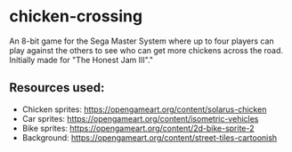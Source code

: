 # chicken-crossing
An 8-bit game for the Sega Master System where up to four players can play against the others to see who can get more chickens across the road. Initially made for "The Honest Jam III"."

## Resources used:

* Chicken sprites: https://opengameart.org/content/solarus-chicken
* Car sprites: https://opengameart.org/content/isometric-vehicles
* Bike sprites: https://opengameart.org/content/2d-bike-sprite-2
* Background: https://opengameart.org/content/street-tiles-cartoonish
